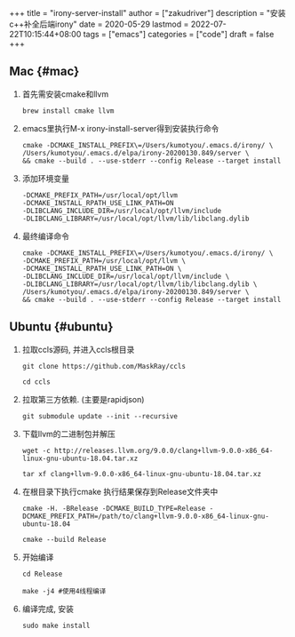 +++
title = "irony-server-install"
author = ["zakudriver"]
description = "安装c++补全后端irony"
date = 2020-05-29
lastmod = 2022-07-22T10:15:44+08:00
tags = ["emacs"]
categories = ["code"]
draft = false
+++

## Mac {#mac}

1.  首先需安装cmake和llvm
    ```shell
    brew install cmake llvm
    ```

2.  emacs里执行M-x irony-install-server得到安装执行命令
    ```shell
    cmake -DCMAKE_INSTALL_PREFIX\=/Users/kumotyou/.emacs.d/irony/ \
    /Users/kumotyou/.emacs.d/elpa/irony-20200130.849/server \
    && cmake --build . --use-stderr --config Release --target install
    ```

3.  添加环境变量
    ```shell
    -DCMAKE_PREFIX_PATH=/usr/local/opt/llvm
    -DCMAKE_INSTALL_RPATH_USE_LINK_PATH=ON
    -DLIBCLANG_INCLUDE_DIR=/usr/local/opt/llvm/include
    -DLIBCLANG_LIBRARY=/usr/local/opt/llvm/lib/libclang.dylib
    ```

4.  最终编译命令
    ```shell
    cmake -DCMAKE_INSTALL_PREFIX\=/Users/kumotyou/.emacs.d/irony/ \
    -DCMAKE_PREFIX_PATH=/usr/local/opt/llvm \
    -DCMAKE_INSTALL_RPATH_USE_LINK_PATH=ON \
    -DLIBCLANG_INCLUDE_DIR=/usr/local/opt/llvm/include \
    -DLIBCLANG_LIBRARY=/usr/local/opt/llvm/lib/libclang.dylib \
    /Users/kumotyou/.emacs.d/elpa/irony-20200130.849/server \
    && cmake --build . --use-stderr --config Release --target install
    ```


## Ubuntu {#ubuntu}

1.  拉取ccls源码, 并进入ccls根目录
    ```shell
    git clone https://github.com/MaskRay/ccls

    cd ccls
    ```

2.  拉取第三方依赖. (主要是rapidjson)
    ```shell
    git submodule update --init --recursive
    ```

3.  下载llvm的二进制包并解压
    ```shell
    wget -c http://releases.llvm.org/9.0.0/clang+llvm-9.0.0-x86_64-linux-gnu-ubuntu-18.04.tar.xz

    tar xf clang+llvm-9.0.0-x86_64-linux-gnu-ubuntu-18.04.tar.xz
    ```

4.  在根目录下执行cmake 执行结果保存到Release文件夹中
    ```shell
    cmake -H. -BRelease -DCMAKE_BUILD_TYPE=Release -DCMAKE_PREFIX_PATH=/path/to/clang+llvm-9.0.0-x86_64-linux-gnu-ubuntu-18.04

    cmake --build Release
    ```

5.  开始编译
    ```shell
    cd Release

    make -j4 #使用4线程编译
    ```

6.  编译完成, 安装
    ```shell
    sudo make install
    ```
